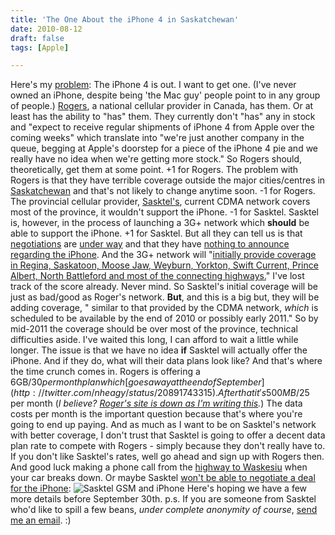 ```yaml
---
title: 'The One About the iPhone 4 in Saskatchewan'
date: 2010-08-12
draft: false
tags: [Apple]

---
```


Here's my [problem](http://therealfirstworldproblems.tumblr.com/): The iPhone 4 is out. I want to get one. (I've never owned an iPhone, despite being 'the Mac guy' people point to in any group of people.) [Rogers](http://www.rogers.com/web/content/iphone4), a national cellular provider in Canada, has them. Or at least has the ability to "has" them. They currently don't "has" any in stock and "expect to receive regular shipments of iPhone 4 from Apple over the coming weeks" which translate into "we're just another company in the queue, begging at Apple's doorstep for a piece of the iPhone 4 pie and we really have no idea when we're getting more stock." So Rogers should, theoretically, get them at some point. +1 for Rogers. The problem with Rogers is that they have terrible coverage outside the major cities/centres in [Saskatchewan](http://en.wikipedia.org/wiki/Saskatchewan) and that's not likely to change anytime soon. -1 for Rogers. The provincial cellular provider, [Sasktel's](http://sasktel.com/), current CDMA network covers most of the province, it wouldn't support the iPhone. -1 for Sasktel. Sasktel is, however, in the process of launching a 3G+ network which **should** be able to support the iPhone. +1 for Sasktel. But all they can tell us is that [negotiations](http://twitter.com/billharries/status/20262319909) are [under way](http://twitter.com/SaskTel/status/19833273376) and that they have [nothing to announce](http://twitter.com/SaskTel/status/18930919205) [regarding the iPhone](http://twitter.com/SaskTel/status/17893709628). And the 3G+ network will "[initially provide coverage in Regina, Saskatoon, Moose Jaw, Weyburn, Yorkton, Swift Current, Prince Albert, North Battleford and most of the connecting highways.](http://www.sasktel.com/EndecaUI/controller/_/Tab-4294966321/Ntt-3G-network/?WT.mc_id=TWT_0001)" I've lost track of the score already. Never mind. So Sasktel's initial coverage will be just as bad/good as Roger's network. **But**, and this is a big but, they will be adding coverage, " similar to that provided by the CDMA network, _which_ is scheduled to be available by the end of 2010 or possibly early 2011." So by mid-2011 the coverage should be over most of the province, technical difficulties aside. I've waited this long, I can afford to wait a little while longer. The issue is that we have no idea **if** Sasktel will actually offer the iPhone. And if they do, what will their data plans look like? And that's where the time crunch comes in. Rogers is offering a 6GB/$30 per month plan which [goes away at the end of September](http://twitter.com/nheagy/status/20891743315). After that it's 500MB/$25 per month (_I believe? [Roger's site is down as I'm writing this](http://cl.ly/1xKU)._) The data costs per month is the important question because that's where you're going to end up paying. And as much as I want to be on Sasktel's network with better coverage, I don't trust that Sasktel is going to offer a decent data plan rate to compete with Rogers - simply because they don't really have to. If you don't like Sasktel's rates, well go ahead and sign up with Rogers then. And good luck making a phone call from the [highway to Waskesiu](http://maps.google.com/maps?f=q&source=s_q&hl=en&q=Waskesiu+Lake,+Prince+Albert+National+Park,+Division+No.+16,+Saskatchewan+S0J,+Canada&sll=37.0625,-95.677068&sspn=39.86519,80.595703&ie=UTF8&cd=1&geocode=FTQdNwMdtdOr-Q&split=0&hq=&hnear=Prince+Albert+National+Park,+Waskesiu+Lake,+Division+No.+16,+Saskatchewan+S0J+2Y0,+Canada&ll=53.837133,-106.261139&spn=0.465145,1.259308&z=10) when your car breaks down. Or maybe Sasktel [won't be able to negotiate a deal for the iPhone](http://twitter.com/cartertoni/status/20997163885): ![](https://chrisenns.com/wp-content/uploads/2010/08/cartertonitweet.jpg "Sasktel GSM and iPhone") Here's hoping we have a few more details before September 30th. p.s. If you are someone from Sasktel who'd like to spill a few beans, _under complete anonymity of course_, [send me an email](mailto:chris.enns+saskteliphone). :)